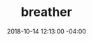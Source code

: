---
title: breather
date: 2018-10-14 12:13:00 -04:00
image: "/uploads/sponsor-breather.jpg"
image-alt: logo for breather
url: https://breather.com/
is-2019: false
---